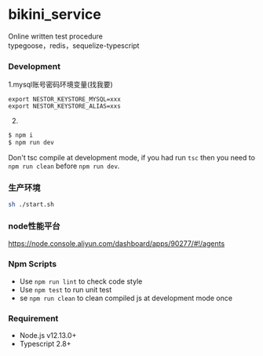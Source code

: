 # bikini_service
Online written test procedure  
typegoose，redis，sequelize-typescript

### Development

1.mysql账号密码环境变量(找我要)
```
export NESTOR_KEYSTORE_MYSQL=xxx
export NESTOR_KEYSTORE_ALIAS=xxs
```

2.
```bash
$ npm i
$ npm run dev
```

Don't tsc compile at development mode, if you had run `tsc` then you need to `npm run clean` before `npm run dev`.

### 生产环境

```bash
sh ./start.sh
```
### node性能平台
https://node.console.aliyun.com/dashboard/apps/90277/#!/agents
### Npm Scripts

- Use `npm run lint` to check code style
- Use `npm test` to run unit test
- se `npm run clean` to clean compiled js at development mode once

### Requirement

- Node.js v12.13.0+
- Typescript 2.8+
